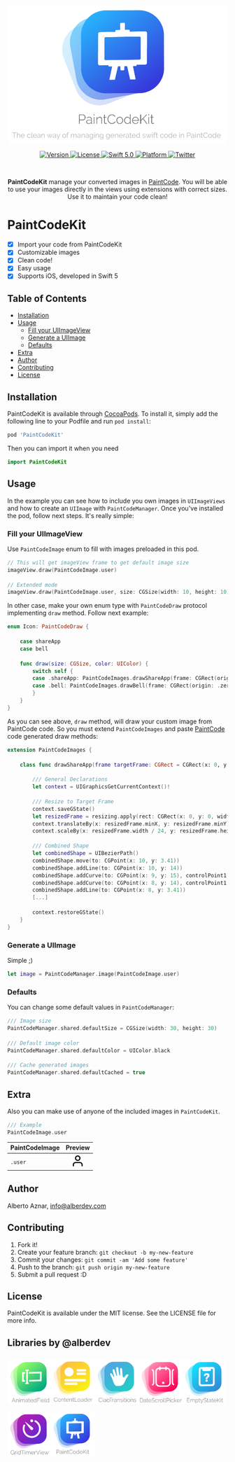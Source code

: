 
<p align="center">
   <img width="500" src="https://raw.githubusercontent.com/alberdev/PaintCodeKit/master/Images/header_PaintCodeKit.png" alt="PaintCodeKit  Logo">
</p>

<p align="center">
   <a href="https://cocoapods.org/pods/PaintCodeKit">
      <img src="https://img.shields.io/cocoapods/v/PaintCodeKit.svg?style=flat&colorB=2365c4" alt="Version">
   </a>
   <!--
   <a href="https://github.com/Carthage/Carthage">
      <img src="https://img.shields.io/badge/Carthage-compatible-4BC51D.svg?style=flat" alt="Carthage Compatible">
   </a>
   -->
   <a href="https://cocoapods.org/pods/PaintCodeKit">
      <img src="https://img.shields.io/cocoapods/l/PaintCodeKit.svg?style=flat)" alt="License">
   </a>
   <a href="https://developer.apple.com/swift/">
      <img src="https://img.shields.io/badge/Swift-5.0-blue.svg?style=flat&colorB=2365c4" alt="Swift 5.0">
   </a>
   <a href="https://cocoapods.org/pods/PaintCodeKit">
      <img src="https://img.shields.io/cocoapods/p/PaintCodeKit.svg?style=flat&colorB=2365c4" alt="Platform">
   </a>
   <!--
   <a href="https://alberdev.github.io/PaintCodeKit">
      <img src="https://github.com/alberdev/PaintCodeKit/blob/gh-pages/badge.svg" alt="Documentation">
   </a>
   -->
   <a href="https://twitter.com/alberdev/">
      <img src="https://img.shields.io/badge/Twitter-@alberdev-blue.svg?style=flat&colorB=2365c4" alt="Twitter">
   </a>
   
</p>

<br/>

<p align="center">
   <b>PaintCodeKit</b> manage your converted images in <a href="https://www.paintcodeapp.com" target="_blank">PaintCode</a>. You will be able to use your images directly in the views using extensions with correct sizes. Use it to maintain your code clean!
</p>


# PaintCodeKit

- [x] Import your code from PaintCodeKit
- [x] Customizable images
- [x] Clean code!
- [x] Easy usage
- [x] Supports iOS, developed in Swift 5

## Table of Contents

- [Installation](#installation)
- [Usage](#usage)
    - [Fill your UIImageView](#fillyouruiimageview)
    - [Generate a UIImage](#generateauiimage)
    - [Defaults](#defaults)
- [Extra](#extra)
- [Author](#author)
- [Contributing](#contributing)
- [License](#license)


## Installation

PaintCodeKit is available through [CocoaPods](https://cocoapods.org). To install
it, simply add the following line to your Podfile and run `pod install`:

```ruby
pod 'PaintCodeKit'
```

Then you can import it when you need

```swift
import PaintCodeKit
```

## Usage

In the example you can see how to include you own images in `UIImageViews` and how to create an `UIImage` with `PaintCodeManager`. Once you've installed the pod, follow next steps. It's really simple:

### Fill your UIImageView

Use `PaintCodeImage` enum to fill with images preloaded in this pod.

```swift
// This will get imageView frame to get default image size
imageView.draw(PaintCodeImage.user)

// Extended mode
imageView.draw(PaintCodeImage.user, size: CGSize(width: 10, height: 10), color: .white, cached: true)
```

In other case, make your own enum type with  `PaintCodeDraw` protocol implementing `draw` method. Follow next example:

```swift
enum Icon: PaintCodeDraw {

    case shareApp
    case bell

    func draw(size: CGSize, color: UIColor) {
        switch self {
        case .shareApp: PaintCodeImages.drawShareApp(frame: CGRect(origin: .zero, size: size), resizing: .aspectFit)
        case .bell: PaintCodeImages.drawBell(frame: CGRect(origin: .zero, size: size), resizing: .aspectFit)
        }
    }
}
```

As you can see above, `draw` method, will draw your custom image from PaintCode code. So you must extend `PaintCodeImages` and paste [PaintCode](https://www.paintcodeapp.com) code generated draw methods:

```swift
extension PaintCodeImages {

    class func drawShareApp(frame targetFrame: CGRect = CGRect(x: 0, y: 0, width: 400, height: 400), resizing: ResizingBehavior = .aspectFit) {

        /// General Declarations
        let context = UIGraphicsGetCurrentContext()!

        /// Resize to Target Frame
        context.saveGState()
        let resizedFrame = resizing.apply(rect: CGRect(x: 0, y: 0, width: 24, height: 24), target: targetFrame)
        context.translateBy(x: resizedFrame.minX, y: resizedFrame.minY)
        context.scaleBy(x: resizedFrame.width / 24, y: resizedFrame.height / 24)

        /// Combined Shape
        let combinedShape = UIBezierPath()
        combinedShape.move(to: CGPoint(x: 10, y: 3.41))
        combinedShape.addLine(to: CGPoint(x: 10, y: 14))
        combinedShape.addCurve(to: CGPoint(x: 9, y: 15), controlPoint1: CGPoint(x: 10, y: 14.55), controlPoint2: CGPoint(x: 9.55, y: 15))
        combinedShape.addCurve(to: CGPoint(x: 8, y: 14), controlPoint1: CGPoint(x: 8.45, y: 15), controlPoint2: CGPoint(x: 8, y: 14.55))
        combinedShape.addLine(to: CGPoint(x: 8, y: 3.41))
        [...]

        context.restoreGState()
    }
}
```


### Generate a UIImage

Simple ;)

```swift
let image = PaintCodeManager.image(PaintCodeImage.user)
```


### Defaults

You can change some default values in  `PaintCodeManager`:

```swift
/// Image size
PaintCodeManager.shared.defaultSize = CGSize(width: 30, height: 30)

/// Default image color
PaintCodeManager.shared.defaultColor = UIColor.black

/// Cache generated images
PaintCodeManager.shared.defaultCached = true
```

## Extra

Also you can make use of anyone of the included images in `PaintCodeKit`.

```swift
/// Example
PaintCodeImage.user
```

| PaintCodeImage | Preview 
| ------- | :-------:
| `.user`  | <img src="Images/Icons/user.png" width="30" height="30">

## Author

Alberto Aznar, info@alberdev.com

## Contributing

1. Fork it!
2. Create your feature branch: `git checkout -b my-new-feature`
3. Commit your changes: `git commit -am 'Add some feature'`
4. Push to the branch: `git push origin my-new-feature`
5. Submit a pull request :D

## License

PaintCodeKit is available under the MIT license. See the LICENSE file for more info.

## Libraries by @alberdev

<a href="https://github.com/alberdev/AnimatedField"><img align="left" width="100" src="https://raw.githubusercontent.com/alberdev/PaintCodeKit/master/Images/Pods/AnimatedField.png" alt="AnimatedField  Logo" vspace="10"></a>
<a href="https://github.com/alberdev/ContentLoader"><img align="left" width="100" src="https://raw.githubusercontent.com/alberdev/PaintCodeKit/master/Images/Pods/ContentLoader.png" alt="ContentLoader  Logo" vspace="10"></a>
<a href="https://github.com/alberdev/CiaoTransitions"><img align="left" width="100" src="https://raw.githubusercontent.com/alberdev/PaintCodeKit/master/Images/Pods/CiaoTransitions.png" alt="CiaoTransitions  Logo" vspace="10"></a>
<a href="https://github.com/alberdev/DateScrollPicker"><img align="left" width="100" src="https://raw.githubusercontent.com/alberdev/PaintCodeKit/master/Images/Pods/DateScrollPicker.png" alt="DateScrollPicker  Logo" vspace="10"></a>
<a href="https://github.com/alberdev/EmptyStateKit"><img align="left" width="100" src="https://raw.githubusercontent.com/alberdev/PaintCodeKit/master/Images/Pods/EmptyStateKit.png" alt="EmptyStateKit  Logo" vspace="10"></a>
<a href="https://github.com/alberdev/GridTimerView"><img align="left" width="100" src="https://raw.githubusercontent.com/alberdev/PaintCodeKit/master/Images/Pods/GridTimerView.png" alt="GridTimerView  Logo" vspace="10"></a>
<a href="https://github.com/alberdev/PaintCodeKit"><img align="left" width="100" src="https://raw.githubusercontent.com/alberdev/PaintCodeKit/master/Images/Pods/PaintCodeKit.png" alt="PaintCodeKit  Logo" vspace="10"></a>

